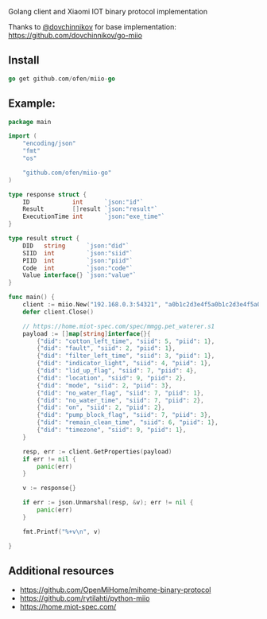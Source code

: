 Golang client and Xiaomi IOT binary protocol implementation

Thanks to [@dovchinnikov](https://github.com/dovchinnikov) for base implementation: https://github.com/dovchinnikov/go-miio

## Install
```go
go get github.com/ofen/miio-go
```

## Example:

```go
package main

import (
    "encoding/json"
    "fmt"
    "os"

    "github.com/ofen/miio-go"
)

type response struct {
    ID            int      `json:"id"`
    Result        []result `json:"result"`
    ExecutionTime int      `json:"exe_time"`
}

type result struct {
    DID   string      `json:"did"`
    SIID  int         `json:"siid"`
    PIID  int         `json:"piid"`
    Code  int         `json:"code"`
    Value interface{} `json:"value"`
}

func main() {
    client := miio.New("192.168.0.3:54321", "a0b1c2d3e4f5a0b1c2d3e4f5a0b1c2d3")
    defer client.Close()

    // https://home.miot-spec.com/spec/mmgg.pet_waterer.s1
    payload := []map[string]interface{}{
        {"did": "cotton_left_time", "siid": 5, "piid": 1},
        {"did": "fault", "siid": 2, "piid": 1},
        {"did": "filter_left_time", "siid": 3, "piid": 1},
        {"did": "indicator_light", "siid": 4, "piid": 1},
        {"did": "lid_up_flag", "siid": 7, "piid": 4},
        {"did": "location", "siid": 9, "piid": 2},
        {"did": "mode", "siid": 2, "piid": 3},
        {"did": "no_water_flag", "siid": 7, "piid": 1},
        {"did": "no_water_time", "siid": 7, "piid": 2},
        {"did": "on", "siid": 2, "piid": 2},
        {"did": "pump_block_flag", "siid": 7, "piid": 3},
        {"did": "remain_clean_time", "siid": 6, "piid": 1},
        {"did": "timezone", "siid": 9, "piid": 1},
    }

    resp, err := client.GetProperties(payload)
    if err != nil {
        panic(err)
    }

    v := response{}

    if err := json.Unmarshal(resp, &v); err != nil {
        panic(err)
    }

    fmt.Printf("%+v\n", v)

}
```
## Additional resources
* https://github.com/OpenMiHome/mihome-binary-protocol
* https://github.com/rytilahti/python-miio
* https://home.miot-spec.com/
